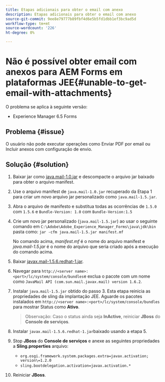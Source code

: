 ```yaml
---
title: Etapas adicionais para obter o email com anexo
description: Etapas adicionais para obter o email com anexo
source-git-commit: 9ee8e79777b89fbf4d6e5b5fd1dbb1ef3bc9ad5d
workflow-type: tm+mt
source-wordcount: '226'
ht-degree: 0%

---
```


# Não é possível obter email com anexos para AEM Forms em plataformas JEE{#unable-to-get-email-with-attachments}

O problema se aplica à seguinte versão:
* Experience Manager 6.5 Forms

## Problema {#issue}

O usuário não pode executar operações como Enviar PDF por email ou Incluir anexos com configuração de envio.

## Solução {#solution}

1. Baixar jar como [java.mail-1.0.jar](/help/forms/using/java.mail-1.0.jar) e descompacte o arquivo jar baixado para obter o arquivo manifest.

1. Use o arquivo manifest de `java.mail-1.0.jar` recuperado da Etapa 1 para criar um novo arquivo jar personalizado como `java.mail-1.5.jar`.

1. Abra o arquivo de manifesto e substitua todas as ocorrências de `1.5.0` com `1.5.6` e `Bundle-Version: 1.0` com `Bundle-Version:1.5`

1. Crie um novo jar personalizado (`java.mail-1.5.jar`) ao usar o seguinte comando em `C:\Adobe\Adobe_Experience_Manager_Forms\java\jdk\bin` pasta como:
   `jar -cfm java.mail-1.5.jar manifest.mf`

   No comando acima, *manifest.mf* é o nome do arquivo manifest e *java.mail-1.5.jar* é o nome do arquivo que seria criado após a execução do comando acima.

1. Baixar [javax.mail-1.5.6.redhat-1.jar](https://mvnrepository.com/artifact/com.sun.mail/javax.mail/1.5.6.redhat-1).

1. Navegar para `http://<server name>:<port>/lc/system/console/bundles`e exclua o pacote com um nome como `JavaMail API (com.sun.mail.javax.mail) version 1.6.2`.

1. Instalar `java.mail-1.5.jar` obtido do passo 3.  Esta etapa reinicia as propriedades de sling da implantação JEE. Aguarde os pacotes instalados em `http://<server name>:<port>/lc/system/console/bundles` para mostrar Status como **Ativo**.

   >Observação: Caso o status ainda seja **InActive**, reiniciar   **JBoss** do **Console de serviços**.


1. Instalar `javax.mail-1.5.6.redhat-1.jar`baixado usando a etapa 5.

1. Stop **JBoss** do **Console de serviços** e anexe as seguintes propriedades a **Sling.properties** arquivo:
   * `org.osgi.framework.system.packages.extra=javax.activation; version\=1.2.0`
   * `sling.bootdelegation.activation=javax.activation.*`

1. Reiniciar **JBoss**.